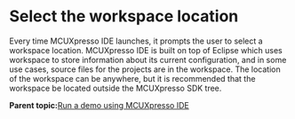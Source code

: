 # Select the workspace location

Every time MCUXpresso IDE launches, it prompts the user to select a workspace location. MCUXpresso IDE is built on top of Eclipse which uses workspace to store information about its current configuration, and in some use cases, source files for the projects are in the workspace. The location of the workspace can be anywhere, but it is recommended that the workspace be located outside the MCUXpresso SDK tree.

**Parent topic:**[Run a demo using MCUXpresso IDE](../topics/run_a_demo_using_mcuxpresso_ide.md)

